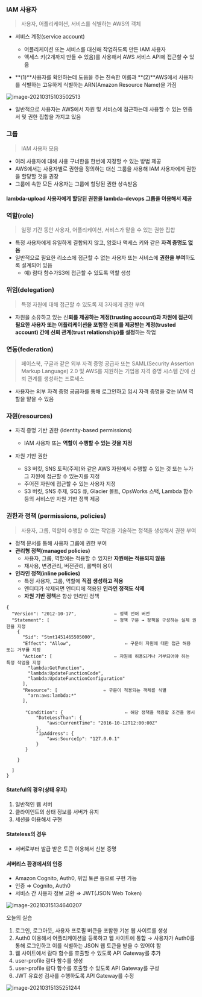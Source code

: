 ### IAM 사용자

> 사용자, 어플리케이션, 서비스를 식별하는 AWS의 객체

- 서비스 계정(service account)
  - 어플리케이션 또는 서비스를 대신해 작업하도록 만든 IAM 사용자
  - 액세스 키(2개까지 만들 수 있음)를 사용해서 AWS 서비스 API에 접근할 수 있음

- **(1)**사용자를 확인하는데 도움을 주는 친숙한 이름과 **(2)**AWS에서 사용자를 식별하는 고유하게 식별하는 ARN(Amazon Resource Name)을 가짐

![image-20210315103502513](C:\Users\MIN\AppData\Roaming\Typora\typora-user-images\image-20210315103502513.png)

- 일반적으로 사용자는 AWS에서 자원 및 서비스에 접근하는데 사용할 수 있는 인증서 및 권한 집합을 가지고 있음

### 그룹

> IAM 사용자 모음

- 여러 사용자에 대해 사용 구너한을 한번에 지정할 수 있는 방법 제공
- AWS에서는 사용자별로 권한을 정의하는 대신 그룹을 사용해 IAM 사용자에게 권한을 할당할 것을 권장
- 그룹에 속한 모든 사용자는 그룹에 할당된 권한 상속받음

#### lambda-upload 사용자에게 할당된 권한을 lambda-devops 그룹을 이용해서 제공



### 역할(role)

> 일정 기간 동안 사용자, 어플리케이션, 서비스가 맡을 수 있는 권한 집합

- 특정 사용자에게 유일하게 결합되지 않고, 암호나 액세스 키와 같은 **자격 증명도 없음**
- 일반적으로 필요한 리소스에 접근할 수 없는 사용자 또는 서비스에 **권한을 부여**하도록 설계되어 있음 
  - 예) 람다 함수가S3에 접근할 수 있도록 역할 생성



### 위임(delegation)

> 특정 자원에 대해 접근할 수 있도록 제 3자에게 권한 부여

- 자원을 소유하고 있는 신**뢰를 제공하는 계정(trusting account)과 자원에 접근이 필요한 사용자 또는 어플리케이션을 포함한 신뢰를 제공받는 계정(trusted account) 간에 신뢰 관계(trust relationship)를 설정**하는 작업



### 연동(federation)

> 페이스북, 구글과 같은 외부 자격 증명 공급자 또는 SAML(Security Assertion Markup Language) 2.0 및 AWS를 지원하는 기업용 자격 증명 시스템 간에 신뢰 관계를 생성하는 프로세스

- 사용자는 외부 자격 증명 공급자를 통해 로그인하고 임시 자격 증명을 갖는 IAM 역할을 맡을 수 있음



### 자원(resources)

- 자격 증명 기반 권한 (Identity-based permissions)
  - IAM 사용자 또는 **역할이 수행할 수 있는 것을 지정**

- 자원 기반 권한
  - S3 버킷, SNS 토픽(주제)와 같은 AWS 자원에서 수행할 수 있는 것 또는 누가 그 자원에 접근할 수 있는지를 지정
  - 주어진 자원에 접근할 수 있는 사용자 지정
  - S3 버킷, SNS 주제, SQS 큐, Glacier 볼트, OpsWorks 스택, Lambda 함수 등의 서비스만 자원 기반 정책 제공



### 권한과 정책 (permissions, policies)

> 사용자, 그룹, 역할이 수행할 수 있는 작업을 기술하는 정책을 생성해서 권한 부여

- 정책 문서를 통해 사용자 그룹에 권한 부여
- **관리형 정책(managed policies)**
  - 사용자, 그룹, 역할에는 적용할 수 있지만 **자원에는 적용되지 않음**
  - 재사용, 변경관리, 버전관리, 롤백이 용이
- **인라인 정책(inline policies)**
  - 특정 사용자, 그룹, 역할에 **직접 생성하고 적용**
  - 엔티티가 삭제되면 엔티티에 적용된 **인라인 정책도 삭제**
  - **자원 기반 정책**은 항상 인라인 정책

```
{
  "Version": "2012-10-17",				⇐ 정책 언어 버전
  "Statement": [						⇐ 정책 구문 → 정책을 구성하는 실제 권한을 지정
    {
      "Sid": "Stmt1451465505000",
      "Effect": "Allow",					⇐ 구문이 자원에 대한 접근 허용 또는 거부를 지정
      "Action": [						⇐ 자원에 허용되거나 거부되어야 하는 특정 작업을 지정
        "lambda:GetFunction",
        "lambda:UpdateFunctionCode",
        "lambda:UpdateFunctionConfiguration"
      ],
      "Resource": [					⇐ 구문이 적용되는 객체를 식별
        "arn:aws:lambda:*"
      ], 

       "Condition": {						⇐ 해당 정책을 적용할 조건을 명시
           "DateLessThan": {          
               "aws:CurrentTime": "2016-10-12T12:00:00Z"
           }, 
           "IpAddress": {
               "aws:SourceIp": "127.0.0.1"
           }
       }

    }

  ]
}

```



#### Stateful의 경우(상태 유지)

1. 일반적인 웹 서버
2. 클라이언트의 상태 정보를 서버가 유지
3. 세션을 이용해서 구현

#### Stateless의 경우

- 서버로부터 발급 받은 토큰 이용해서 신분 증명



#### 서버리스 환경에서의 인증

- Amazon Cognito, Auth0, 위임 토큰 등으로 구현 가능
- 인증 ⇒ Cognito, Auth0 
- 서비스 간 사용자 정보 교환 ⇒ JWT(JSON Web Token)

![image-20210315134640207](C:\Users\MIN\AppData\Roaming\Typora\typora-user-images\image-20210315134640207.png)

오늘의 실습

1. 로그인, 로그아웃, 사용자 프로필 버큰을 포함한 기본 웹 사이트를 생성
2. Auth0 이용해서 어플리케이션을 등록하고 웹 사이트에 통합 → 사용자가 Auth0를 통해 로그인하고 이를 식별하는 JSON 웹 토큰을 받을 수 있어야 함
3. 웹 사이트에서 람다 함수를 호출할 수 있도록 API Gateway를 추가
4. user-profile 람다 함수를 생성 
5. user-profile 람다 함수를 호출할 수 있도록 API Gateway를 구성
6. JWT 유효성 검사를 수행하도록 API Gateway를 수정

![image-20210315135251244](C:\Users\MIN\AppData\Roaming\Typora\typora-user-images\image-20210315135251244.png)



